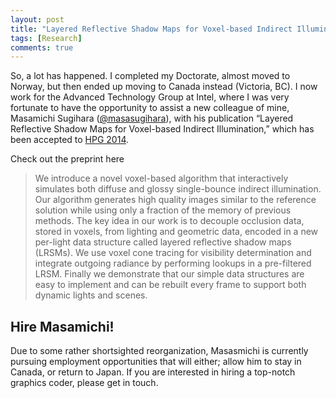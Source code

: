 ```yaml
---
layout: post
title: "Layered Reflective Shadow Maps for Voxel-based Indirect Illumination"
tags: [Research]
comments: true
---
```


So, a lot has happened. I completed my Doctorate, almost moved to Norway, but then ended up moving to Canada instead (Victoria, BC). I now work for the Advanced Technology Group at Intel, where I was very fortunate to have the opportunity to assist a new colleague of mine, Masamichi Sugihara ([@masasugihara](https://twitter.com/masasugihara)), with his publication “Layered Reflective Shadow Maps for Voxel-based Indirect Illumination,” which has been accepted to [HPG 2014](http://www.highperformancegraphics.org/2014/program/).

Check out the preprint here

>We introduce a novel voxel-based algorithm that interactively simulates both diffuse and glossy single-bounce indirect illumination. Our algorithm generates high quality images similar to the reference solution while using only a fraction of the memory of previous methods. The key idea in our work is to decouple occlusion data, stored in voxels, from lighting and geometric data, encoded in a new per-light data structure called layered reflective shadow maps (LRSMs). We use voxel cone tracing for visibility determination and integrate outgoing radiance by performing lookups in a pre-filtered LRSM. Finally we demonstrate that our simple data structures are easy to implement and can be rebuilt every frame to support both dynamic lights and scenes.

## Hire Masamichi!
Due to some rather shortsighted reorganization, Masasmichi is currently pursuing employment opportunities that will either; allow him to stay in Canada, or return to Japan. If you are interested in hiring a top-notch graphics coder, please get in touch.

